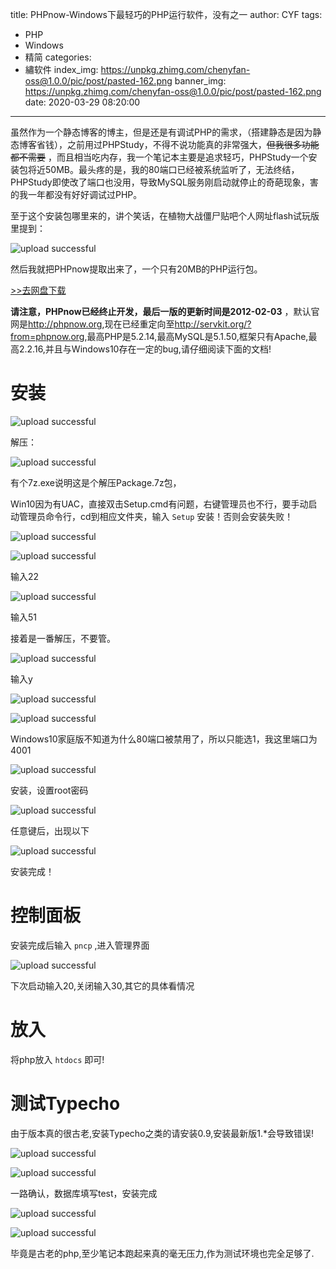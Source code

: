 title: PHPnow-Windows下最轻巧的PHP运行软件，没有之一
author: CYF
tags:
  - PHP
  - Windows
  - 精简
categories:
  - 繡软件
index_img: https://unpkg.zhimg.com/chenyfan-oss@1.0.0/pic/post/pasted-162.png
banner_img: https://unpkg.zhimg.com/chenyfan-oss@1.0.0/pic/post/pasted-162.png
date: 2020-03-29 08:20:00
---
虽然作为一个静态博客的博主，但是还是有调试PHP的需求，<span class="heimu">（搭建静态是因为静态博客省钱）</span>，之前用过PHPStudy，不得不说功能真的非常强大，~~但我很多功能都不需要~~ ，而且相当吃内存，我一个笔记本主要是追求轻巧，PHPStudy一个安装包将近50MB。最头疼的是，我的80端口已经被系统监听了，无法终结，PHPStudy即使改了端口也没用，导致MySQL服务刚启动就停止的奇葩现象，害的我一年都没有好好调试过PHP。

至于这个安装包哪里来的，讲个笑话，在植物大战僵尸贴吧个人网址flash试玩版里提到：


![upload successful](https://unpkg.zhimg.com/chenyfan-oss@1.0.0/pic/post/pasted-143.png)

然后我就把PHPnow提取出来了，一个只有20MB的PHP运行包。

<a class="btn" href="https://drive.cyfan.top/PHPnow-1.5.6.zip"> >>去网盘下载
            </a>
            
            
 **请注意，PHPnow已经终止开发，最后一版的更新时间是2012-02-03** ，默认官网是<http://phpnow.org>,现在已经重定向至<http://servkit.org/?from=phpnow.org>,最高PHP是5.2.14,最高MySQL是5.1.50,框架只有Apache,最高2.2.16,并且与Windows10存在一定的bug,请仔细阅读下面的文档!
 
# 安装


![upload successful](https://unpkg.zhimg.com/chenyfan-oss@1.0.0/pic/post/pasted-152.png)

解压：


![upload successful](https://unpkg.zhimg.com/chenyfan-oss@1.0.0/pic/post/pasted-153.png)

有个7z.exe说明这是个解压Package.7z包，

Win10因为有UAC，直接双击Setup.cmd有问题，右键管理员也不行，要手动启动管理员命令行，cd到相应文件夹，输入 `Setup` 安装！否则会安装失败！


![upload successful](https://unpkg.zhimg.com/chenyfan-oss@1.0.0/pic/post/pasted-154.png)


![upload successful](https://unpkg.zhimg.com/chenyfan-oss@1.0.0/pic/post/pasted-155.png)

输入22


![upload successful](https://unpkg.zhimg.com/chenyfan-oss@1.0.0/pic/post/pasted-156.png)

输入51

接着是一番解压，不要管。

![upload successful](https://unpkg.zhimg.com/chenyfan-oss@1.0.0/pic/post/pasted-157.png)

输入y


![upload successful](https://unpkg.zhimg.com/chenyfan-oss@1.0.0/pic/post/pasted-158.png)


![upload successful](https://unpkg.zhimg.com/chenyfan-oss@1.0.0/pic/post/pasted-159.png)

Windows10家庭版不知道为什么80端口被禁用了，所以只能选1，我这里端口为4001


![upload successful](https://unpkg.zhimg.com/chenyfan-oss@1.0.0/pic/post/pasted-160.png)

安装，设置root密码


![upload successful](https://unpkg.zhimg.com/chenyfan-oss@1.0.0/pic/post/pasted-161.png)

任意键后，出现以下


![upload successful](https://unpkg.zhimg.com/chenyfan-oss@1.0.0/pic/post/pasted-162.png)

安装完成！

# 控制面板

安装完成后输入 `pncp` ,进入管理界面


![upload successful](https://unpkg.zhimg.com/chenyfan-oss@1.0.0/pic/post/pasted-163.png)

下次启动输入20,关闭输入30,其它的具体看情况

# 放入

将php放入 `htdocs` 即可!

# 测试Typecho

由于版本真的很古老,安装Typecho之类的请安装0.9,安装最新版1.\*会导致错误!


![upload successful](https://unpkg.zhimg.com/chenyfan-oss@1.0.0/pic/post/pasted-164.png)


![upload successful](https://unpkg.zhimg.com/chenyfan-oss@1.0.0/pic/post/pasted-165.png)

一路确认，数据库填写test，安装完成


![upload successful](https://unpkg.zhimg.com/chenyfan-oss@1.0.0/pic/post/pasted-166.png)


![upload successful](https://unpkg.zhimg.com/chenyfan-oss@1.0.0/pic/post/pasted-167.png)

毕竟是古老的php,至少笔记本跑起来真的毫无压力,作为测试环境也完全足够了.